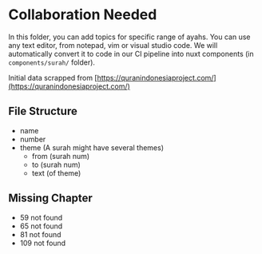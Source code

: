 # Collaboration Needed

In this folder, you can add topics for specific range of ayahs. You can use any text editor, from notepad, vim or visual studio code. We will automatically convert it to code in our CI pipeline into nuxt components (in `components/surah/` folder).

Initial data scrapped from [https://quranindonesiaproject.com/](https://quranindonesiaproject.com/)

## File Structure
* name
* number
* theme (A surah might have several themes)
    * from (surah num)
    * to (surah num)
    * text (of theme)

## Missing Chapter

* 59 not found
* 65 not found
* 81 not found
* 109 not found


